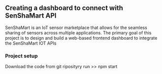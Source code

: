 ## Creating a dashboard to connect with SenShaMart API

SenShaMart is an IoT sensor marketplace that allows for the seamless sharing of sensors across multiple applications.
The primary goal of this project is to design and build a web-based frontend dashboard to integrate the SenShaMart IOT APIs

### Project setup
Download the code from git riposityry 
run >> npm start
